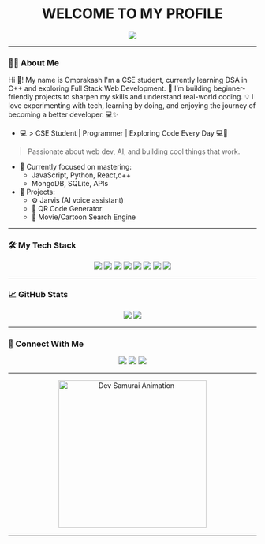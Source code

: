 
<h1 align="center"> WELCOME TO MY PROFILE </h1>
<p align="center">
 <img src="https://readme-typing-svg.herokuapp.com?font=Fira+Code&size=24&pause=1000&center=true&vCenter=true&width=500&lines=CSE+Student+%7C+Programmer;Building+Logic+One+Bug+at+a+Time...;Code.+Compile.+Conquer." />
</p>

---

### 🧑‍💻 About Me

Hi 👋! My name is Omprakash
I'm a CSE student, currently learning DSA in C++ and exploring Full Stack Web Development. 🚀
I’m building beginner-friendly projects to sharpen my skills and understand real-world coding. 💡
I love experimenting with tech, learning by doing, and enjoying the journey of becoming a better developer. 💻✨

- 💻 > CSE Student | Programmer | Exploring Code Every Day 💻🚀  
> Passionate about web dev, AI, and building cool things that work.
- 🧠 Currently focused on mastering:
  - JavaScript, Python, React,c++
  - MongoDB, SQLite, APIs
- 🔧 Projects:
  - ⚙️ Jarvis (AI voice assistant)
  - 🔗 QR Code Generator
  - 🍿 Movie/Cartoon Search Engine

---

### 🛠️ My Tech Stack

<p align="center">
  <img src="https://img.shields.io/badge/HTML-E34F26?style=for-the-badge&logo=html5&logoColor=white" />
  <img src="https://img.shields.io/badge/CSS-1572B6?style=for-the-badge&logo=css3&logoColor=white" />
  <img src="https://img.shields.io/badge/JavaScript-F7DF1E?style=for-the-badge&logo=javascript&logoColor=black" />
  <img src="https://img.shields.io/badge/Python-3776AB?style=for-the-badge&logo=python&logoColor=white" />
  <img src="https://img.shields.io/badge/React-20232A?style=for-the-badge&logo=react&logoColor=61DAFB" />
  <img src="https://img.shields.io/badge/SQLite-07405E?style=for-the-badge&logo=sqlite&logoColor=white" />
  <img src="https://img.shields.io/badge/OpenCV-5C3EE8?style=for-the-badge&logo=opencv&logoColor=white" />
  <img src="https://img.shields.io/badge/Git-F05032?style=for-the-badge&logo=git&logoColor=white" />
</p>

---

### 📈 GitHub Stats

<p align="center">
  <img src="https://github-readme-stats.vercel.app/api?username=PYTH367&show_icons=true&theme=radical" />
  <img src="https://github-readme-stats.vercel.app/api/top-langs/?username=PYTH367&layout=compact&theme=tokyonight" />
</p>

---

### 🔗 Connect With Me

<p align="center">
  <a href="mailto:omprakashcoder@gmail.com"><img src="https://img.shields.io/badge/Gmail-D14836?style=for-the-badge&logo=gmail&logoColor=white" /></a>
  <a href="https://www.linkedin.com/in/omprakash-dev"><img src="https://img.shields.io/badge/LinkedIn-0A66C2?style=for-the-badge&logo=linkedin&logoColor=white" /></a>
  <a href="https://twitter.com/yourtwitterhandle"><img src="https://img.shields.io/badge/Twitter-1DA1F2?style=for-the-badge&logo=twitter&logoColor=white" /></a>
</p>

---



<p align="center">
  <img src="https://media.giphy.com/media/qgQUggAC3Pfv687qPC/giphy.gif" width="300" alt="Dev Samurai Animation" />
</p>

---

